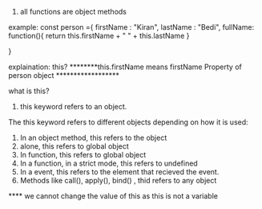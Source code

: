 1. all functions are object methods

example:
const person ={
    firstName : "Kiran",
    lastName : "Bedi",
    fullName: function(){
        return this.firstName + " " + this.lastName
    }

}

explaination:
 this?
********this.firstName means firstName Property of person object ******************

what is this?
1. this keyword refers to an object.

The this keyword refers to different objects depending on how it is used:

1. In an object method, this refers to the object
2. alone, this refers to global object
3. In function, this refers to global object
4. In a function, in a strict mode, this refers to undefined
5. In a event, this refers to the element that recieved the event.
6. Methods like call(), apply(), bind() , thid refers to any object


**** we cannot change the value of this as this is not a variable